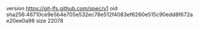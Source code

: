 version https://git-lfs.github.com/spec/v1
oid sha256:46710ce9e5b4e705e532ec78e512f4083ef6260e515c90edd8f672ae20ee0a98
size 22078
